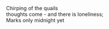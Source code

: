 Chirping of the quails    
thoughts come - and there is loneliness;    
Marks only midnight yet    

